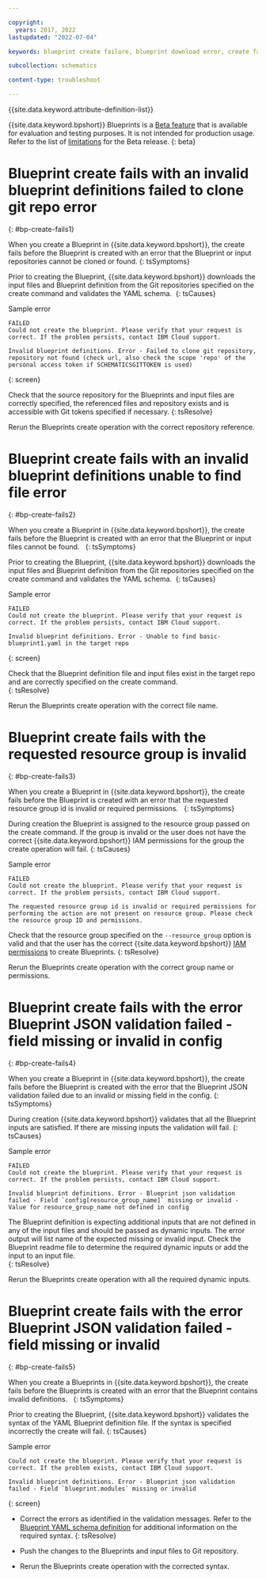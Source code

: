 ```yaml
---

copyright:
  years: 2017, 2022
lastupdated: "2022-07-04"

keywords: blueprint create failure, blueprint download error, create fails,

subcollection: schematics

content-type: troubleshoot

---
```


{{site.data.keyword.attribute-definition-list}}

{{site.data.keyword.bpshort}} Blueprints is a [Beta feature](/docs/schematics?topic=schematics-bp-beta-limitations) that is available for evaluation and testing purposes. It is not intended for production usage. Refer to the list of [limitations](/docs/schematics?topic=schematics-bp-beta-limitations) for the Beta release.
{: beta}

# Blueprint create fails with an invalid blueprint definitions failed to clone git repo error
{: #bp-create-fails1}

When you create a Blueprint in {{site.data.keyword.bpshort}}, the create fails before the Blueprint is created with an error that the Blueprint or input repositories cannot be cloned or found. 
{: tsSymptoms}

Prior to creating the Blueprint, {{site.data.keyword.bpshort}} downloads the input files and Blueprint definition from the Git repositories specified on the create command and validates the YAML schema. 
{: tsCauses}

Sample error

```text
FAILED
Could not create the blueprint. Please verify that your request is correct. If the problem persists, contact IBM Cloud support.

Invalid blueprint definitions. Error - Failed to clone git repository, repository not found (check url, also check the scope 'repo' of the personal access token if SCHEMATICSGITTOKEN is used)
```
{: screen}

Check that the source repository for the Blueprints and input files are correctly specified, the referenced files and repository exists and is accessible with Git tokens specified if necessary.
{: tsResolve} 

Rerun the Blueprints create operation with the correct repository reference.

# Blueprint create fails with an invalid blueprint definitions unable to find file error
{: #bp-create-fails2}

When you create a Blueprint in {{site.data.keyword.bpshort}}, the create fails before the Blueprint is created with an error that the Blueprint or input files cannot be found. 
 
{: tsSymptoms}

Prior to creating the Blueprint, {{site.data.keyword.bpshort}} downloads the input files and Blueprint definition from the Git repositories specified on the create command and validates the YAML schema. 
{: tsCauses}

Sample error

```text
FAILED
Could not create the blueprint. Please verify that your request is correct. If the problem persists, contact IBM Cloud support.

Invalid blueprint definitions. Error - Unable to find basic-blueprint1.yaml in the target repo
```
{: screen}

Check that the Blueprint definition file and input files exist in the target repo and are correctly specified on the create command.  
{: tsResolve} 

Rerun the Blueprints create operation with the correct file name.



# Blueprint create fails with the requested resource group is invalid
{: #bp-create-fails3}

When you create a Blueprint in {{site.data.keyword.bpshort}}, the create fails before the Blueprint is created with an error that the requested resource group id is invalid or required permissions.  
{: tsSymptoms}

During creation the Blueprint is assigned to the resource group passed on the create command. If the group is invalid or the user does not have the correct {{site.data.keyword.bpshort}} IAM permissions for the group the create operation will fail. 
{: tsCauses}

Sample error

```text
FAILED
Could not create the blueprint. Please verify that your request is correct. If the problem persists, contact IBM Cloud support.

The requested resource group id is invalid or required permissions for performing the action are not present on resource group. Please check the resource group ID and permissions.
```

Check that the resource group specified on the `--resource_group` option is valid and that the user has the correct  {{site.data.keyword.bpshort}} [IAM permissions](/docs/schematics?topic=schematics-access#blueprint-permissions) to create Blueprints.
{: tsResolve} 

Rerun the Blueprints create operation with the correct group name or permissions.

# Blueprint create fails with the error Blueprint JSON validation failed - field missing or invalid in config
{: #bp-create-fails4}

When you create a Blueprint in {{site.data.keyword.bpshort}}, the create fails before the Blueprint is created with the error that the Blueprint JSON validation failed due to an invalid or missing field in the config. 
{: tsSymptoms}

During creation {{site.data.keyword.bpshort}} validates that all the Blueprint inputs are satisfied. If there are missing inputs the validation will fail. 
{: tsCauses}

Sample error

```text
FAILED
Could not create the blueprint. Please verify that your request is correct. If the problem persists, contact IBM Cloud support.

Invalid blueprint definitions. Error - Blueprint json validation failed - Field `config[resource_group_name]` missing or invalid - Value for resource_group_name not defined in config
```

The Blueprint definition is expecting additional inputs that are not defined in any of the input files and should be passed as dynamic inputs. The error output will list name of the expected missing or invalid input. Check the Blueprint readme file to determine the required dynamic inputs or add the input to an input file.  
{: tsResolve} 

Rerun the Blueprints create operation with all the required dynamic inputs. 

# Blueprint create fails with the error Blueprint JSON validation failed - field missing or invalid 
{: #bp-create-fails5}

When you create a Blueprints in {{site.data.keyword.bpshort}}, the create fails before the Blueprints is created with an error that the Blueprint contains invalid definitions.  
{: tsSymptoms}

Prior to creating the Blueprint, {{site.data.keyword.bpshort}} validates the syntax of the YAML Blueprint definition file. If the syntax is specified incorrectly the create will fail. 
{: tsCauses}

Sample error 

```text
Could not create the blueprint. Please verify that your request is correct. If the problem exists, contact IBM Cloud support.

Invalid blueprint definitions. Error - Blueprint json validation failed - Field `blueprint.modules` missing or invalid
```
{: screen}

- Correct the errors as identified in the validation messages. Refer to the [Blueprint YAML schema definition](/docs/schematics?topic=schematics-bp-definition-schema-yaml) for additional information on the required syntax. 
{: tsResolve}

- Push the changes to the Blueprints and input files to Git repository.

- Rerun the Blueprints create operation with the corrected syntax.
